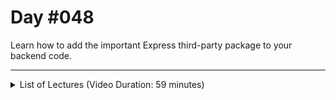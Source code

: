 # Day #048
Learn how to add the important Express third-party package to your backend code.

---

<details>
    <summary>List of Lectures (Video Duration: 59 minutes)</summary>
    <ul>
        <li>Module Introduction</li>
        <li>Installing Express with "npm"</li>
        <li>Creating a Server with Express & Handling Requests + Responses</li>
        <li>Parsing User Data With Express</li>
        <li>Storing Data in (Server-side) Files</li>
    </ul>
</details>